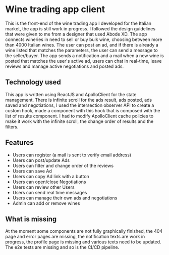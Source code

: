 # Wine trading app client

This is the front-end of the wine trading app I developed for the Italian market, the app is still work in progress. I followed the design guidelines that were given to me from a designer that used Abode XD.
The app connects wineries in need to sell or buy bulk wine, choosing between more than 4000 Italian wines.
The user can post an ad, and if there is already a wine listed that matches the parameters, the user can send a message to the seller/buyer.
The app sends a notification and a mail when a new wine is posted that matches the user's active ad, users can chat in real-time, leave reviews and manage active negotiations and posted ads.

## Technology used

This app is written using ReactJS and ApolloClient for the state management.
There is infinite scroll for the ads result, ads posted, ads saved and negotiations, I used the intersection observer API to create a custom hook, made a component with this hook that is composed with the list of results component. I had to modify ApolloClient cache policies to make it work with the infinite scroll, the change order of results and the filters.

## Features

- Users can register (a mail is sent to verify email address)
- Users can post/update Ads
- Users can filter and change order of the reviews
- Users can save Ad
- Users can copy Ad link with a button
- Users can open/close Negotiations
- Users can review other Users
- Users can send real time messages
- Users can manage their own ads and negotiations
- Admin can add or remove wines

## What is missing

At the moment some components are not fully graphically finished, the 404 page and error pages are missing, the notification texts are work in progress, the profile page is missing and various texts need to be updated.
The e2e tests are missing and so is the CI/CD pipeline.
